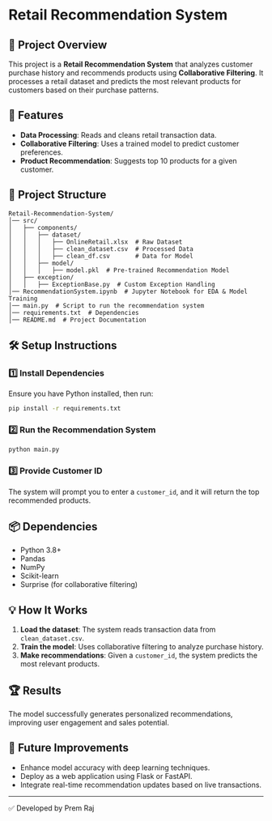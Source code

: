 # Retail Recommendation System

## 📌 Project Overview
This project is a **Retail Recommendation System** that analyzes customer purchase history and recommends products using **Collaborative Filtering**. It processes a retail dataset and predicts the most relevant products for customers based on their purchase patterns.

## 🚀 Features
- **Data Processing**: Reads and cleans retail transaction data.
- **Collaborative Filtering**: Uses a trained model to predict customer preferences.
- **Product Recommendation**: Suggests top 10 products for a given customer.

## 📂 Project Structure
```
Retail-Recommendation-System/
│── src/
│   ├── components/
│   │   ├── dataset/
│   │   │   ├── OnlineRetail.xlsx  # Raw Dataset
│   │   │   ├── clean_dataset.csv  # Processed Data
│   │   │   ├── clean_df.csv       # Data for Model
│   │   ├── model/
│   │   │   ├── model.pkl  # Pre-trained Recommendation Model
│   ├── exception/
│   │   ├── ExceptionBase.py  # Custom Exception Handling
│── RecommendationSystem.ipynb  # Jupyter Notebook for EDA & Model Training
│── main.py  # Script to run the recommendation system
│── requirements.txt  # Dependencies
│── README.md  # Project Documentation
```

## 🛠️ Setup Instructions
### 1️⃣ Install Dependencies
Ensure you have Python installed, then run:
```sh
pip install -r requirements.txt
```

### 2️⃣ Run the Recommendation System
```sh
python main.py
```

### 3️⃣ Provide Customer ID
The system will prompt you to enter a `customer_id`, and it will return the top recommended products.

## 📦 Dependencies
- Python 3.8+
- Pandas
- NumPy
- Scikit-learn
- Surprise (for collaborative filtering)

## 💡 How It Works
1. **Load the dataset**: The system reads transaction data from `clean_dataset.csv`.
2. **Train the model**: Uses collaborative filtering to analyze purchase history.
3. **Make recommendations**: Given a `customer_id`, the system predicts the most relevant products.

## 🏆 Results
The model successfully generates personalized recommendations, improving user engagement and sales potential.

## 📝 Future Improvements
- Enhance model accuracy with deep learning techniques.
- Deploy as a web application using Flask or FastAPI.
- Integrate real-time recommendation updates based on live transactions.

---
✅ Developed by Prem Raj

